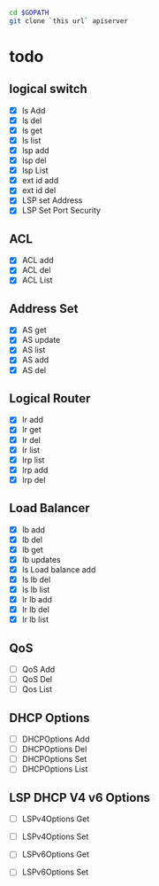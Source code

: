 ```bash
cd $GOPATH
git clone `this url` apiserver
```
todo
====
logical switch
--
- [x] ls Add
- [x] ls del
- [x] ls get
- [x] ls list
- [x] lsp add
- [x] lsp del
- [x] lsp List
- [x] ext id add
- [x] ext id del
- [x] LSP set Address
- [x] LSP Set Port Security

ACL
--
- [x] ACL add
- [x] ACL del
- [x] ACL List

Address Set
--
- [x] AS get
- [x] AS update
- [x] AS list
- [x] AS add
- [x] AS del

Logical Router
--
- [x] lr add
- [x] lr get
- [x] lr del
- [x] lr list
- [x] lrp list 
- [x] lrp add
- [x] lrp del

Load Balancer
--
- [x] lb add
- [x] lb del
- [x] lb get
- [x] lb updates
- [x] ls Load balance add
- [x] ls lb del
- [x] ls lb list
- [x] lr lb add
- [x] lr lb del
- [x] lr lb list

QoS
--
- [ ] QoS Add
- [ ] QoS Del
- [ ] Qos List

DHCP Options
--
- [ ] DHCPOptions Add
- [ ] DHCPOptions Del
- [ ] DHCPOptions Set
- [ ] DHCPOptions List

LSP DHCP V4 v6 Options
--
- [ ] LSPv4Options Get
- [ ] LSPv4Options Set
- [ ] LSPv6Options Get
- [ ] LSPv6Options Set

